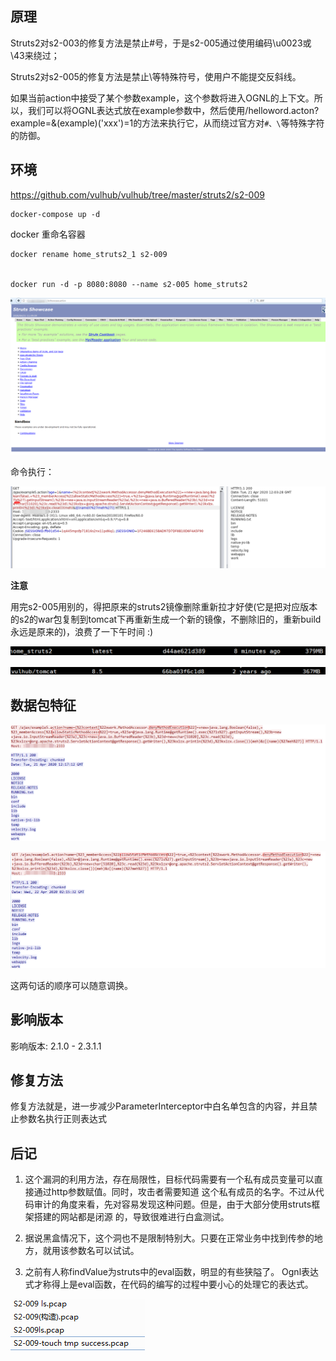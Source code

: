## 原理

Struts2对s2-003的修复方法是禁止#号，于是s2-005通过使用编码\u0023或\43来绕过；

Struts2对s2-005的修复方法是禁止\等特殊符号，使用户不能提交反斜线。

如果当前action中接受了某个参数example，这个参数将进入OGNL的上下文。所以，我们可以将OGNL表达式放在example参数中，然后使用/helloword.acton?example=<OGNL statement>&(example)('xxx')=1的方法来执行它，从而绕过官方对```#、\```等特殊字符的防御。

## 环境

https://github.com/vulhub/vulhub/tree/master/struts2/s2-009

	docker-compose up -d

docker 重命名容器

	docker rename home_struts2_1 s2-009


	docker run -d -p 8080:8080 --name s2-005 home_struts2

![](1.jpg)

命令执行：

![](4.jpg)

**注意**

用完s2-005用别的，得把原来的struts2镜像删除重新拉才好使(它是把对应版本的s2的war包复制到tomcat下再重新生成一个新的镜像，不删除旧的，重新build永远是原来的)，浪费了一下午时间 :)

![](2.jpg)

![](3.jpg)

## 数据包特征

![](5.png)
 
![](6.png)

这两句话的顺序可以随意调换。

## 影响版本

影响版本: 2.1.0 - 2.3.1.1

## 修复方法

修复方法就是，进一步减少ParameterInterceptor中白名单包含的内容，并且禁止参数名执行正则表达式

## 后记

1. 这个漏洞的利用方法，存在局限性，目标代码需要有一个私有成员变量可以直接通过http参数赋值。同时，攻击者需要知道
这个私有成员的名字。不过从代码审计的角度来看，先对容易发现这种问题。但是，由于大部分使用struts框架搭建的网站都是闭源
的，导致很难进行白盒测试。

2. 据说黑盒情况下，这个洞也不是限制特别大。只要在正常业务中找到传参的地方，就用该参数名可以试试。

3. 之前有人称findValue为struts中的eval函数，明显的有些狭隘了。
Ognl表达式才称得上是eval函数，在代码的编写的过程中要小心的处理它的表达式。

![](7.png)